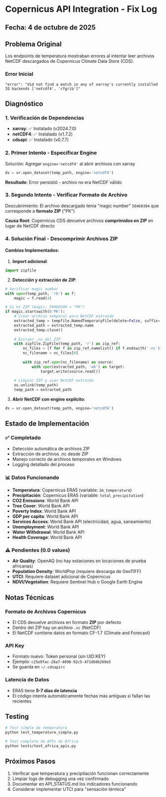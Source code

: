 # Copernicus API Integration - Fix Log

## Fecha: 4 de octubre de 2025

## Problema Original
Los endpoints de temperatura mostraban errores al intentar leer archivos NetCDF descargados de Copernicus Climate Data Store (CDS).

### Error Inicial
```
"error": "did not find a match in any of xarray's currently installed IO backends ['netcdf4', 'cfgrib']"
```

## Diagnóstico

### 1. Verificación de Dependencias
- **xarray**: ✅ Instalado (v2024.7.0)
- **netCDF4**: ✅ Instalado (v1.7.2)
- **cdsapi**: ✅ Instalado (v0.7.7)

### 2. Primer Intento - Especificar Engine
Solución: Agregar `engine='netcdf4'` al abrir archivos con xarray
```python
ds = xr.open_dataset(temp_path, engine='netcdf4')
```
**Resultado**: Error persistió - archivo no era NetCDF válido

### 3. Segundo Intento - Verificar Formato de Archivo
Descubrimiento: El archivo descargado tenía "magic number" `504b0304` que corresponde a **formato ZIP** ("PK")

**Causa Root**: Copernicus CDS devuelve archivos **comprimidos en ZIP** en lugar de NetCDF directo

### 4. Solución Final - Descomprimir Archivos ZIP

#### Cambios Implementados:

1. **Import adicional**:
```python
import zipfile
```

2. **Detección y extracción de ZIP**:
```python
# Verificar magic number
with open(temp_path, 'rb') as f:
    magic = f.read(4)

# Si es ZIP (magic: 504b0304 = "PK")
if magic.startswith(b'PK'):
    # Crear archivo temporal para NetCDF extraído
    extracted_temp = tempfile.NamedTemporaryFile(delete=False, suffix='.nc')
    extracted_path = extracted_temp.name
    extracted_temp.close()
    
    # Extraer .nc del ZIP
    with zipfile.ZipFile(temp_path, 'r') as zip_ref:
        nc_files = [f for f in zip_ref.namelist() if f.endswith('.nc')]
        nc_filename = nc_files[0]
        
        with zip_ref.open(nc_filename) as source:
            with open(extracted_path, 'wb') as target:
                target.write(source.read())
    
    # Limpiar ZIP y usar NetCDF extraído
    os.unlink(temp_path)
    temp_path = extracted_path
```

3. **Abrir NetCDF con engine explícito**:
```python
ds = xr.open_dataset(temp_path, engine='netcdf4')
```

## Estado de Implementación

### ✅ Completado
- Detección automática de archivos ZIP
- Extracción de archivos .nc desde ZIP
- Manejo correcto de archivos temporales en Windows
- Logging detallado del proceso

### 📊 Datos Funcionando
- **Temperatura**: Copernicus ERA5 (variable: `2m_temperature`)
- **Precipitación**: Copernicus ERA5 (variable: `total_precipitation`)
- **CO2 Emissions**: World Bank API
- **Tree Cover**: World Bank API
- **Poverty Index**: World Bank API
- **GDP per capita**: World Bank API
- **Services Access**: World Bank API (electricidad, agua, saneamiento)
- **Unemployment**: World Bank API
- **Water Withdrawal**: World Bank API
- **Health Coverage**: World Bank API

### ⚠️ Pendientes (0.0 values)
- **Air Quality**: OpenAQ (no hay estaciones en locaciones de prueba africanas)
- **Population Density**: WorldPop (requiere descarga de GeoTIFF)
- **UTCI**: Requiere dataset adicional de Copernicus
- **NDVI/Vegetation**: Requiere Sentinel Hub o Google Earth Engine

## Notas Técnicas

### Formato de Archivos Copernicus
- El CDS devuelve archivos en formato **ZIP** por defecto
- Dentro del ZIP hay un archivo `.nc` (NetCDF)
- El NetCDF contiene datos en formato CF-1.7 (Climate and Forecast)

### API Key
- Formato nuevo: Token personal (sin UID:KEY)
- Ejemplo: `c25e9fac-26a7-4096-92c5-471d68b269e5`
- Se guarda en `~/.cdsapirc`

### Latencia de Datos
- ERA5 tiene **5-7 días de latencia**
- El código intenta automáticamente fechas más antiguas si fallan las recientes

## Testing
```bash
# Test simple de temperatura
python test_temperature_simple.py

# Test completo de APIs de África
python tests/test_africa_apis.py
```

## Próximos Pasos
1. Verificar que temperatura y precipitación funcionan correctamente
2. Limpiar logs de debugging una vez confirmado
3. Documentar en API_STATUS.md los indicadores funcionando
4. Considerar implementar UTCI para "sensación térmica"

